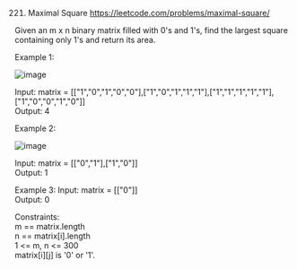 221. Maximal Square
https://leetcode.com/problems/maximal-square/

Given an m x n binary matrix filled with 0's and 1's, find the largest square containing only 1's and return its area.

Example 1:

![image](https://user-images.githubusercontent.com/76420366/155871990-1e3d2d83-05c1-4adb-a94f-f29661f4347d.png)

Input: matrix = [["1","0","1","0","0"],["1","0","1","1","1"],["1","1","1","1","1"],["1","0","0","1","0"]]
</br>Output: 4

Example 2:

![image](https://user-images.githubusercontent.com/76420366/155872001-65acfd62-6566-4d23-85ba-425dcca9f01c.png)

Input: matrix = [["0","1"],["1","0"]]
</br>Output: 1

Example 3:
Input: matrix = [["0"]] 
</br>Output: 0


Constraints:
</br>m == matrix.length
</br>n == matrix[i].length
</br>1 <= m, n <= 300
</br>matrix[i][j] is '0' or '1'.
